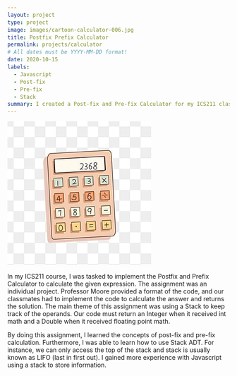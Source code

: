 ```yaml
---
layout: project
type: project
image: images/cartoon-calculator-006.jpg
title: Postfix Prefix Calculator
permalink: projects/calculator
# All dates must be YYYY-MM-DD format!
date: 2020-10-15
labels:
  - Javascript
  - Post-fix
  - Pre-fix
  - Stack
summary: I created a Post-fix and Pre-fix Calculator for my ICS211 class using Stack ADT.
---
```


<img class="ui medium right floated rounded image" src="../images/cartoon-calculator-006.jpg">

In my ICS211 course, I was tasked to implement the Postfix and Prefix Calculator to calculate the given expression. The assignment was an individual project. Professor Moore provided a format of the code, and our classmates had to implement the code to calculate the answer and returns the solution. The main theme of this assignment was using a Stack to keep track of the operands. Our code must return an Integer when it received int math and a Double when it received floating point math.



By doing this assignment, I learned the concepts of post-fix and pre-fix calculation. Furthermore, I was able to learn how to use Stack ADT. For instance, we can only access the top of the stack and stack is usually known as LIFO (last in first out). I gained more experience with Javascript using a stack to store information.

 

